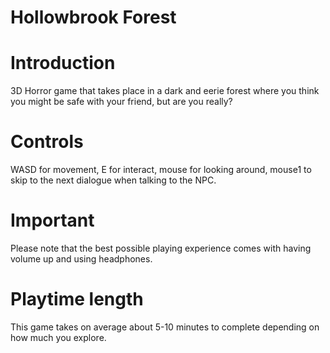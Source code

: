 # Hollowbrook Forest

# Introduction
3D Horror game that takes place in a dark and eerie forest where you think you might be safe with your friend, but are you really? 

# Controls
WASD for movement, E for interact, mouse for looking around, mouse1 to skip to the next dialogue when talking to the NPC.

# Important
Please note that the best possible playing experience comes with having volume up and using headphones.

# Playtime length
This game takes on average about 5-10 minutes to complete depending on how much you explore.
